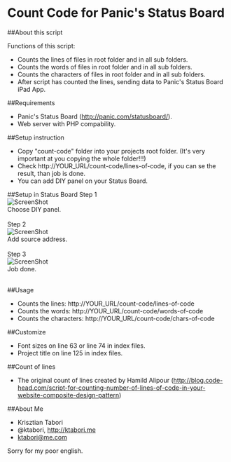 Count Code for Panic's Status Board
===================================

##About this script

Functions of this script:
- Counts the lines of files in root folder and in all sub folders. 
- Counts the words of files in root folder and in all sub folders. 
- Counts the characters of files in root folder and in all sub folders.
- After script has counted the lines, sending data to Panic's Status Board iPad App.

##Requirements
- Panic's Status Board (http://panic.com/statusboard/).
- Web server with PHP compability.

##Setup instruction
- Copy "count-code" folder into your projects root folder. (It's very important at you copying the whole folder!!!)
- Check http://YOUR_URL/count-code/lines-of-code, if you can se the result, than job is done.
- You can add DIY panel on your Status Board.

##Setup in Status Board
Step 1 <br>
![ScreenShot](https://dl.dropboxusercontent.com/u/23191879/count-code-imgs/widgets.png)<br>
Choose DIY panel. <br><br>
Step 2 <br>
![ScreenShot](https://dl.dropboxusercontent.com/u/23191879/count-code-imgs/add-diy.png)<br>
Add source address. <br><br>
Step 3 <br>
![ScreenShot](https://dl.dropboxusercontent.com/u/23191879/count-code-imgs/count-code-panel.png)<br>
Job done. <br><br>

##Usage
- Counts the lines: http://YOUR_URL/count-code/lines-of-code
- Counts the words: http://YOUR_URL/count-code/words-of-code
- Counts the characters: http://YOUR_URL/count-code/chars-of-code

##Customize
- Font sizes on line 63 or line 74 in index files.
- Project title on line 125 in index files.

##Count of lines 
- The original count of lines created by Hamild Alipour (http://blog.code-head.com/script-for-counting-number-of-lines-of-code-in-your-website-composite-design-pattern)


##About Me
- Krisztian Tabori
- @ktabori, http://ktabori.me
- ktabori@me.com

Sorry for my poor english.

